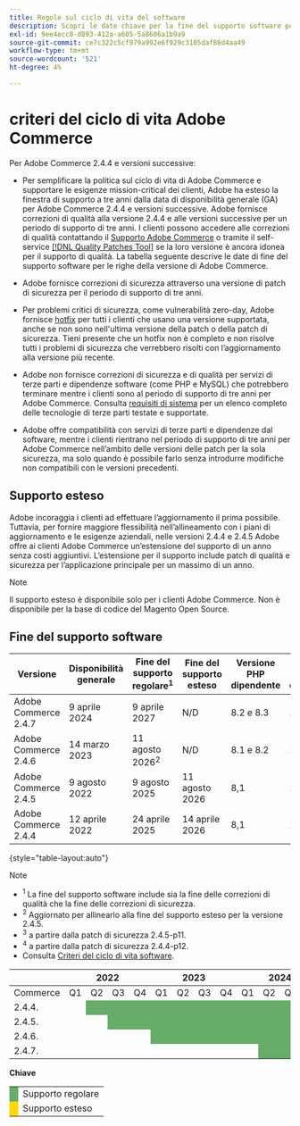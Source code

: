 ```yaml
---
title: Regole sul ciclo di vita del software
description: Scopri le date chiave per la fine del supporto software per le versioni di Adobe Commerce.
exl-id: 9ee4ecc8-d893-412a-a605-5a8606a1b9a9
source-git-commit: ce7c322c5cf979a992e6f929c3105daf86d4aa49
workflow-type: tm+mt
source-wordcount: '521'
ht-degree: 4%

---
```



# criteri del ciclo di vita Adobe Commerce

Per Adobe Commerce 2.4.4 e versioni successive:

- Per semplificare la politica sul ciclo di vita di Adobe Commerce e supportare le esigenze mission-critical dei clienti, Adobe ha esteso la finestra di supporto a tre anni dalla data di disponibilità generale (GA) per Adobe Commerce 2.4.4 e versioni successive. Adobe fornisce correzioni di qualità alla versione 2.4.4 e alle versioni successive per un periodo di supporto di tre anni. I clienti possono accedere alle correzioni di qualità contattando il [Supporto Adobe Commerce](https://experienceleague.adobe.com/en/docs/commerce-knowledge-base/kb/help-center-guide/magento-help-center-user-guide) o tramite il self-service [[!DNL Quality Patches Tool]](https://experienceleague.adobe.com/tools/commerce-quality-patches/index.html) se la loro versione è ancora idonea per il supporto di qualità. La tabella seguente descrive le date di fine del supporto software per le righe della versione di Adobe Commerce.

- Adobe fornisce correzioni di sicurezza attraverso una versione di patch di sicurezza per il periodo di supporto di tre anni.

- Per problemi critici di sicurezza, come vulnerabilità zero-day, Adobe fornisce [hotfix](https://support.magento.com/hc/en-us/sections/360003869892-Known-issues-patches-attached-) per tutti i clienti che usano una versione supportata, anche se non sono nell&#39;ultima versione della patch o della patch di sicurezza. Tieni presente che un hotfix non è completo e non risolve tutti i problemi di sicurezza che verrebbero risolti con l’aggiornamento alla versione più recente.

- Adobe non fornisce correzioni di sicurezza e di qualità per servizi di terze parti e dipendenze software (come PHP e MySQL) che potrebbero terminare mentre i clienti sono al periodo di supporto di tre anni per Adobe Commerce. Consulta [requisiti di sistema](../installation/system-requirements.md) per un elenco completo delle tecnologie di terze parti testate e supportate.

- Adobe offre compatibilità con servizi di terze parti e dipendenze dal software, mentre i clienti rientrano nel periodo di supporto di tre anni per Adobe Commerce nell’ambito delle versioni delle patch per la sola sicurezza, ma solo quando è possibile farlo senza introdurre modifiche non compatibili con le versioni precedenti.

## Supporto esteso

Adobe incoraggia i clienti ad effettuare l’aggiornamento il prima possibile. Tuttavia, per fornire maggiore flessibilità nell’allineamento con i piani di aggiornamento e le esigenze aziendali, nelle versioni 2.4.4 e 2.4.5 Adobe offre ai clienti Adobe Commerce un’estensione del supporto di un anno senza costi aggiuntivi. L’estensione per il supporto include patch di qualità e sicurezza per l’applicazione principale per un massimo di un anno.

>[!NOTE]
>
>Il supporto esteso è disponibile solo per i clienti Adobe Commerce. Non è disponibile per la base di codice del Magento Open Source.

## Fine del supporto software

| Versione | Disponibilità generale | Fine del supporto regolare<sup>1</sup> | Fine del supporto esteso | Versione PHP dipendente | Versione MariaDB dipendente |
|----------------------|----------------------|------------------------------------|-------------------------|-----------------------|------------------------------|
| Adobe Commerce 2.4.7 | 9 aprile 2024 | 9 aprile 2027 | N/D | 8.2 e 8.3 | 10,6 |
| Adobe Commerce 2.4.6 | 14 marzo 2023 | 11 agosto 2026<sup>2</sup> | N/D | 8.1 e 8.2 | 10,6 |
| Adobe Commerce 2.4.5 | 9 agosto 2022 | 9 agosto 2025 | 11 agosto 2026 | 8,1 | 10,6<sup>3</sup> |
| Adobe Commerce 2.4.4 | 12 aprile 2022 | 24 aprile 2025 | 14 aprile 2026 | 8,1 | 10,6<sup>4</sup> |

{style="table-layout:auto"}

>[!NOTE]
>
>- <sup>1</sup> La fine del supporto software include sia la fine delle correzioni di qualità che la fine delle correzioni di sicurezza.
>- <sup>2</sup> Aggiornato per allinearlo alla fine del supporto esteso per la versione 2.4.5.
>- <sup>3</sup> a partire dalla patch di sicurezza 2.4.5-p11.
>- <sup>4</sup> a partire dalla patch di sicurezza 2.4.4-p12.
>- Consulta [Criteri del ciclo di vita software](https://www.adobe.com/content/dam/cc/en/legal/terms/enterprise/pdfs/Adobe-Commerce-Software-Lifecycle-Policy.pdf).

<table style="table-layout:auto">
<thead>
  <tr>
    <th colspan="1"></th>
    <th colspan="4">2022</th>
    <th colspan="4">2023</th>
    <th colspan="4">2024</th>
    <th colspan="4">2025</th>
    <th colspan="4">2026</th>
    <th colspan="4">2027</th>
  </tr>
</thead>
<tbody>
  <tr>
    <td>Commerce</td>
    <td>Q1</td>
    <td>Q2</td>
    <td>Q3</td>
    <td>Q4</td>
    <td>Q1</td>
    <td>Q2</td>
    <td>Q3</td>
    <td>Q4</td>
    <td>Q1</td>
    <td>Q2</td>
    <td>Q3</td>
    <td>Q4</td>
    <td>Q1</td>
    <td>Q2</td>
    <td>Q3</td>
    <td>Q4</td>
    <td>Q1</td>
    <td>Q2</td>
    <td>Q3</td>
    <td>Q4</td>
    <td>Q1</td>
    <td>Q2</td>
    <td>Q3</td>
    <td>Q4</td>
  </tr>
  <tr>
    <td>2.4.4.</td>
    <td></td>
    <td colspan="13" style="background-color:#67ac68;"></td>
    <td colspan="4" style="background-color:#ffd700;"></td>
    <td colspan="6"></td>
  </tr>
  <tr>
    <td>2.4.5.</td>
    <td colspan="2"></td>
    <td colspan="13" style="background-color:#67ac68;"></td>
    <td colspan="4" style="background-color:#ffd700;"></td>
    <td colspan="6"></td>
  </tr>
  <tr>
    <td>2.4.6.</td>
    <td colspan="4"></td>
    <td colspan="15" style="background-color:#67ac68;"></td>
    <td colspan="8"></td>
  </tr>
  <tr>
    <td>2.4.7.</td>
    <td colspan="9"></td>
    <td colspan="13" style="background-color:#67ac68;"></td>
    <td colspan="2"></td>
  </tr>
</tbody>
</table>

**Chiave**

<table style="table-layout:auto">
 <tbody>
  <tr>
   <td style="background-color:#67ac68;"></td>
   <td>Supporto regolare</td>
  </tr>
  <tr>
   <td style="background-color:#ffd700;"></td>
   <td>Supporto esteso</td>
  </tr>
 </tbody>
</table>
